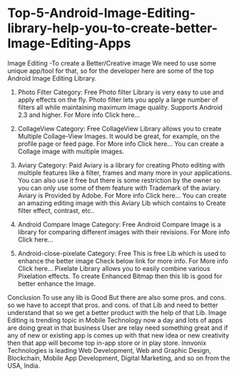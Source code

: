 # Top-5-Android-Image-Editing-library-help-you-to-create-better-Image-Editing-Apps

Image Editing -To create a Better/Creative image We need to use some unique app/tool for that, so for the developer here are some of the top Android Image Editing Library. 

1. Photo Filter
Category: Free
Photo filter Library is very easy to use and apply effects on the fly. Photo filter lets you apply a large number of filters all while maintaining maximum image quality. Supports Android 2.3 and higher.
For More info Click here...

2. CollageView
Category: Free
CollageView Library allows you to create Multiple Collage-View Images. It would be great, for example, on the profile page or feed page.
For More info Click here...
You can create a Collage image with multiple images.

3. Aviary
Category: Paid
Aviary is a library for creating Photo editing with multiple features like a filter, frames and many more in your applications.
You can also use it free but there is some restriction by the owner so you can only use some of them feature with Trademark of the aviary.
Aviary is Provided by Adobe.
For More info Click here...
You can create an amazing editing image with this Aviary Lib which contains to Create filter effect, contrast, etc..

4. Android Compare Image
Category: Free
Android Compare Image is a library for comparing different images with their revisions.
For More info Click here...

5. Android-close-pixelate
Category: Free
This is free Lib which is used to enhance the better image Check below link for more info.
For More info Click here...
Pixelate Library allows you to easily combine various Pixelation effects. To create Enhanced Bitmap then this lib is good for better enhance the Image.

Conclusion
To use any lib is Good But there are also some pros. and cons. so we have to accept that pros. and cons. of that Lib and need to better understand that so we get a better product with the help of that Lib.
Image Editing is trending topic in Mobile Technology now a day and lots of apps are doing great in that business User are relay need something great and if any of new or existing app is comes up with that new idea or new creativity then that app will become top in-app store or in play store.
Innvonix Technologies is leading Web Development, Web and Graphic Design, Blockchain, Mobile App Development, Digital Marketing, and so on from the USA, India.

